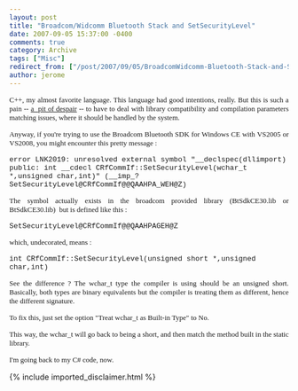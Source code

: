 ```yaml
---
layout: post
title: "Broadcom/Widcomm Bluetooth Stack and SetSecurityLevel"
date: 2007-09-05 15:37:00 -0400
comments: true
category: Archive
tags: ["Misc"]
redirect_from: ["/post/2007/09/05/BroadcomWidcomm-Bluetooth-Stack-and-SetSecurityLevel", "/post/2007/09/05/broadcomwidcomm-bluetooth-stack-and-setsecuritylevel"]
author: jerome
---
```

<!-- more -->
<p align="justify">
<font face="Verdana" size="2">C++, my almost favorite language. This language had good intentions, really. But this is such a pain --&nbsp;</font><a href="http://blogs.msdn.com/ericlippert/archive/2007/08/14/c-and-the-pit-of-despair.aspx"><font face="Verdana" size="2">a&nbsp; pit of&nbsp;despair</font></a><font face="Verdana" size="2"> --&nbsp;to have to deal with library compatibility and compilation&nbsp;parameters matching&nbsp;issues, where it should be handled by the system.</font>
</p>
<p align="justify">
<font face="Verdana" size="2">Anyway, if you&#39;re trying to use the Broadcom Bluetooth SDK for Windows CE with&nbsp;VS2005 or VS2008, you might encounter this pretty message :</font>
</p>
<p>
<font face="Courier New" size="2">error LNK2019: unresolved external symbol &quot;__declspec(dllimport) public: int __cdecl CRfCommIf::SetSecurityLevel(wchar_t *,unsigned char,int)&quot; (</font><font face="Courier New" size="2">__imp_?SetSecurityLevel@CRfCommIf@@QAAHPA_WEH@Z</font><font face="Courier New" size="2">)</font>
</p>
<p align="justify">
<font face="Verdana" size="2">The symbol actually exists in the broadcom provided library (BtSdkCE30.lib or BtSdkCE30.lib)&nbsp; but is defined like this :</font>
</p>
<p>
<font face="Courier New" size="2">SetSecurityLevel@CRfCommIf@@QAAHPAGEH@Z</font>
</p>
<p>
<font face="Verdana" size="2">which, undecorated, means :</font>
</p>
<p>
<font face="Courier New" size="2">int CRfCommIf::SetSecurityLevel(unsigned short *,unsigned char,int)</font>
</p>
<p align="justify">
<font face="Verdana" size="2">See the difference ? The&nbsp;wchar_t type the compiler is using should&nbsp;be&nbsp;an unsigned short. Basically, both types are binary equivalents but the compiler is treating them as different, hence the different signature.</font>
</p>
<p align="justify">
<font face="Verdana" size="2">To fix this, just set the option &quot;Treat wchar_t as Built-in Type&quot; to No.</font>
</p>
<p align="justify">
<font face="Verdana" size="2">This way, the wchar_t will go back to being a short, and then match the method built in the static library.</font>
</p>
<p align="justify">
<font face="Verdana" size="2">I&#39;m going back to my&nbsp;C# code, now.</font>
</p>

{% include imported_disclaimer.html %}
